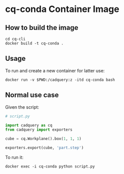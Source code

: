 # **cq-conda** Container Image

## How to build the image

```
cd cq-cli
docker build -t cq-conda .
```

## Usage


To run and create a new container for latter use:

```
docker run -v $PWD:/cadquery:z -itd cq-conda bash
```

## Normal use case

Given the script:

```python
# script.py

import cadquery as cq
from cadquery import exporters

cube = cq.Workplane().box(1, 1, 1)

exporters.export(cube, 'part.step')
```

To run it:

```
docker exec -i cq-conda python script.py
```
